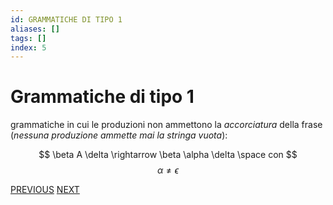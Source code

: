 ```yaml
---
id: GRAMMATICHE DI TIPO 1
aliases: []
tags: []
index: 5
---
```

# Grammatiche di tipo 1

grammatiche in cui le produzioni non ammettono la *accorciatura* della frase (*nessuna produzione ammette mai la stringa vuota*):

$$
\beta A \delta \rightarrow \beta \alpha \delta \space con
$$
$$
\alpha \neq \epsilon
$$

[PREVIOUS](pages/grammatiche_tipo_0.md) [NEXT](linguaggi_modelli_computazionali/grammatiche_tipo_2.md)
